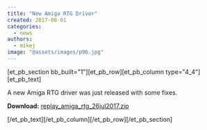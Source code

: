 ```yaml
---
title: "New Amiga RTG Driver"
created: 2017-08-01
categories: 
  - news
authors: 
  - mikej
image: "@assets/images/p96.jpg"
---
```


\[et\_pb\_section bb\_built="1"\]\[et\_pb\_row\]\[et\_pb\_column type="4\_4"\]\[et\_pb\_text\]

A new Amiga RTG driver was just released with some fixes.

**Download:** [replay\_amiga\_rtg\_26jul2017.zip](http://svn.fpgaarcade.com/release/amiga_aga/replay_amiga_rtg_26jul2017.zip)

\[/et\_pb\_text\]\[/et\_pb\_column\]\[/et\_pb\_row\]\[/et\_pb\_section\]
